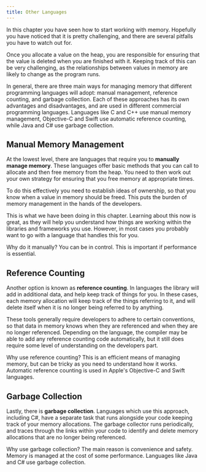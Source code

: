 ```yaml
---
title: Other Languages
---
```


In this chapter you have seen how to start working with memory. Hopefully you have noticed that it is pretty challenging, and there are several pitfalls you have to watch out for.

Once you allocate a value on the heap, you are responsible for ensuring that the value is deleted when you are finished with it. Keeping track of this can be very challenging, as the relationships between values in memory are likely to change as the program runs. 

In general, there are three main ways for managing memory that different programming languages will adopt: manual management, reference counting, and garbage collection. Each of these approaches has its own advantages and disadvantages, and are used in different commercial programming languages. Languages like C and C++ use manual memory management, Objective-C and Swift use automatic reference counting, while Java and C# use garbage collection.

## Manual Memory Management

At the lowest level, there are languages that require you to **manually manage memory**. These languages offer basic methods that you can call to allocate and then free memory from the heap. You need to then work out your own strategy for ensuring that you free memory at appropriate times.

To do this effectively you need to establish ideas of ownership, so that you know when a value in memory should be freed. This puts the burden of memory management in the hands of the developers.

This is what we have been doing in this chapter. Learning about this now is great, as they will help you understand how things are working within the libraries and frameworks you use. However, in most cases you probably want to go with a language that handles this for you.

Why do it manually? You can be in control. This is important if performance is essential.

## Reference Counting

Another option is known as **reference counting**. In languages the library will add in additional data, and help keep track of things for you. In these cases, each memory allocation will keep track of the things referring to it, and will delete itself when it is no longer being referred to by anything.

These tools generally require developers to adhere to certain conventions, so that data in memory knows when they are referenced and when they are no longer referenced. Depending on the language, the compiler may be able to add any reference counting code automatically, but it still does require some level of understanding on the developers part.

Why use reference counting? This is an efficient means of managing memory, but can be tricky as you need to understand how it works. Automatic reference counting is used in Apple's Objective-C and Swift languages.

## Garbage Collection

Lastly, there is **garbage collection**. Languages which use this approach, including C#, have a separate task that runs alongside your code keeping track of your memory allocations. The garbage collector runs periodically, and traces through the links within your code to identify and delete memory allocations that are no longer being referenced.

Why use garbage collection? The main reason is convenience and safety. Memory is managed at the cost of some performance. Languages like Java and C# use garbage collection.

<!-- TODO: add generics in other languages -->